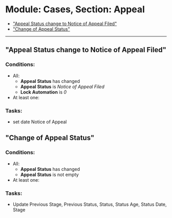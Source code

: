 # Module: Cases, Section: Appeal
- <a href="#wf-236"> "Appeal Status change to Notice of Appeal Filed"</a>
- <a href="#wf-187"> "Change of Appeal Status"</a>
----------------------
<a id="wf-236" href="#wf-236"></a>
## "Appeal Status change to Notice of Appeal Filed"
### Conditions:
- All:
  - **Appeal Status** has changed 
  - **Appeal Status** is _Notice of Appeal Filed_ 
  - **Lock Automation** is _0_ 
- At least one:
### Tasks:
- set date Notice of Appeal
<a id="wf-187" href="#wf-187"></a>
## "Change of Appeal Status"
### Conditions:
- All:
  - **Appeal Status** has changed 
  - **Appeal Status** is not empty 
- At least one:
### Tasks:
- Update Previous Stage, Previous Status, Status, Status Age, Status Date, Stage

